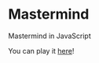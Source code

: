# Mastermind
Mastermind in JavaScript

You can play it [here](https://jeremygigase.github.io/mastermind)!
